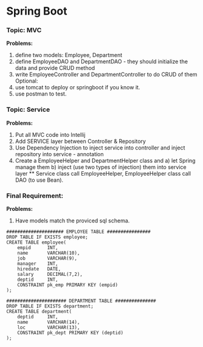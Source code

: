 # Spring Boot

### Topic: MVC
**Problems:**
1. define two models: Employee, Department
2. define EmployeeDAO and DepartmentDAO - they should initialize the data and provide CRUD method
3. write EmployeeController and DepartmentController to do CRUD of them
Optional:
4. use tomcat to deploy or springboot if you know it.
5. use postman to test.

### Topic: Service
**Problems:**
1. Put all MVC code into Intellij
2. Add SERVICE layer between Controller & Repository
3. Use Dependency Injection to inject service into controller and inject repository into service - annotation
4. Create a EmployeeHelper and DepartmentHelper class and 
	a) let Spring manage them
	b) inject (use two types of injection) them into service layer
** Service class call EmployeeHelper, EmployeeHelper class call DAO (to use Bean).

### Final Requirement:
**Problems:**
1. Have models match the proviced sql schema.
```
##################### EMPLOYEE TABLE ################
DROP TABLE IF EXISTS employee;
CREATE TABLE employee(
	empid      INT,
    name       VARCHAR(10),
    job        VARCHAR(9),
    manager    INT,
    hiredate   DATE,
    salary     DECIMAL(7,2),
    deptid     INT,
    CONSTRAINT pk_emp PRIMARY KEY (empid)
);

###################### DEPARTMENT TABLE ###############
DROP TABLE IF EXISTS department;
CREATE TABLE department(
    deptid     INT,
    name       VARCHAR(14),
    loc        VARCHAR(13),
    CONSTRAINT pk_dept PRIMARY KEY (deptid)
);
```